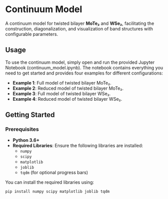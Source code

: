 # Continuum Model

A continuum model for twisted bilayer **MoTe₂** and **WSe₂**, facilitating the construction, diagonalization, and visualization of band structures with configurable parameters.

<!-- ## Table of Contents
- [Features](#features)
- [Getting Started](#getting-started)
  - [Prerequisites](#prerequisites)
  - [Installation](#installation)
- [Usage](#usage)
  - [Running the Jupyter Notebook](#running-the-jupyter-notebook)
  - [Examples](#examples)
- [Contact](#contact) -->

## Usage

To use the continuum model, simply open and run the provided Jupyter Notebook (continuum_model.ipynb). The notebook contains everything you need to get started and provides four examples for different configurations:
- **Example 1**: Full model of twisted bilayer MoTe₂.
- **Example 2**: Reduced model of twisted bilayer MoTe₂.
- **Example 3**: Full model of twisted bilayer WSe₂.
- **Example 4**: Reduced model of twisted bilayer WSe₂.

## Getting Started
### Prerequisites

- **Python 3.6+**
- **Required Libraries**: Ensure the following libraries are installed:
  - `numpy`
  - `scipy`
  - `matplotlib`
  - `joblib`
  - `tqdm` (for optional progress bars)

You can install the required libraries using:
```bash
pip install numpy scipy matplotlib joblib tqdm
```

